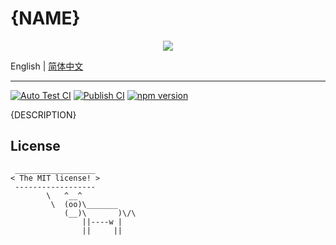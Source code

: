 # {NAME}

<div align="center">
  <img src="./logo.png" />
</div>

English | [简体中文](./README.zh-CN.md)

---

[![Auto Test CI](https://github.com/DarrenDanielDay/{NAME}/actions/workflows/test.yml/badge.svg)](https://github.com/DarrenDanielDay/{NAME}/actions/) [![Publish CI](https://github.com/DarrenDanielDay/{NAME}/actions/workflows/publish.yml/badge.svg)](https://github.com/DarrenDanielDay/{NAME}/actions/) [![npm version](https://badge.fury.io/js/{NAME}.svg)](https://badge.fury.io/js/{NAME})

{DESCRIPTION}

## License

```text
 __________________
< The MIT license! >
 ------------------
        \   ^__^
         \  (oo)\_______
            (__)\       )\/\
                ||----w |
                ||     ||
```
